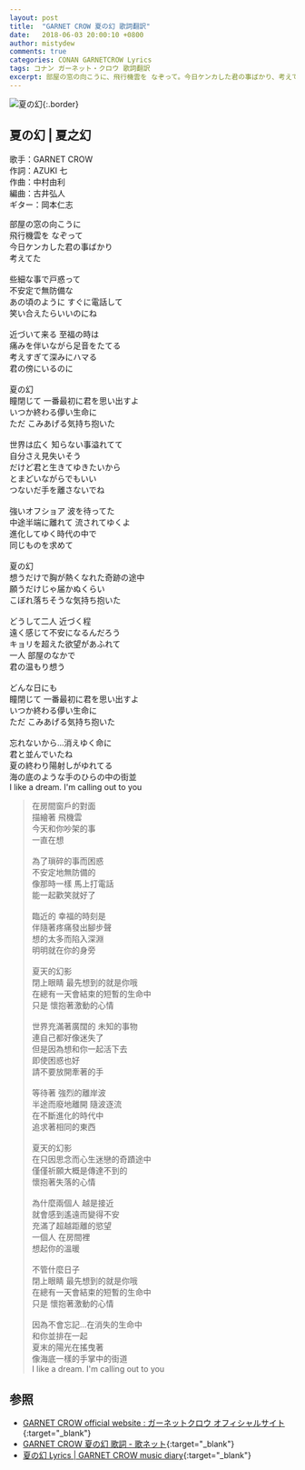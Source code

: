 ```yaml
---
layout: post
title:  "GARNET CROW 夏の幻 歌詞翻訳"
date:   2018-06-03 20:00:10 +0800
author: mistydew
comments: true
categories: CONAN GARNETCROW Lyrics
tags: コナン ガーネット・クロウ 歌詞翻訳
excerpt: 部屋の窓の向こうに、飛行機雲を なぞって。今日ケンカした君の事ばかり、考えてた。
---
```

![夏の幻](https://raw.githubusercontent.com/mistydew/gc2/master/cover/single/SG05_夏の幻.jpg){:.border}

## 夏の幻 | 夏之幻

歌手：GARNET CROW<br>
作詞：AZUKI 七<br>
作曲：中村由利<br>
編曲：古井弘人<br>
ギター：岡本仁志

<div class="lyric-original">
<p>
部屋の窓の向こうに<br>
飛行機雲を なぞって<br>
今日ケンカした君の事ばかり<br>
考えてた<br>
<br>
些細な事で戸惑って<br>
不安定で無防備な<br>
あの頃のように すぐに電話して<br>
笑い合えたらいいのにね<br>
<br>
近づいて来る 至福の時は<br>
痛みを伴いながら足音をたてる<br>
考えすぎて深みにハマる<br>
君の傍にいるのに<br>
<br>
夏の幻<br>
瞳閉じて 一番最初に君を思い出すよ<br>
いつか終わる儚い生命に<br>
ただ こみあげる気持ち抱いた<br>
<br>
世界は広く 知らない事溢れてて<br>
自分さえ見失いそう<br>
だけど君と生きてゆきたいから<br>
とまどいながらでもいい<br>
つないだ手を離さないでね<br>
<br>
強いオフショア 波を待ってた<br>
中途半端に離れて 流されてゆくよ<br>
進化してゆく時代の中で<br>
同じものを求めて<br>
<br>
夏の幻<br>
想うだけで胸が熱くなれた奇跡の途中<br>
願うだけじゃ届かぬくらい<br>
こぼれ落ちそうな気持ち抱いた<br>
<br>
どうして二人 近づく程<br>
遠く感じて不安になるんだろう<br>
キョリを超えた欲望があふれて<br>
一人 部屋のなかで<br>
君の温もり想う<br>
<br>
どんな日にも<br>
瞳閉じて 一番最初に君を思い出すよ<br>
いつか終わる儚い生命に<br>
ただ こみあげる気持ち抱いた<br>
<br>
忘れないから…消えゆく命に<br>
君と並んでいたね<br>
夏の終わり陽射しがゆれてる<br>
海の底のような手のひらの中の街並<br>
I like a dream. I'm calling out to you
</p>
</div>

<div class="lyric-translation">
<blockquote>
在房間窗戶的對面<br>
描繪著 飛機雲<br>
今天和你吵架的事<br>
一直在想<br>
<br>
為了瑣碎的事而困惑<br>
不安定地無防備的<br>
像那時一樣 馬上打電話<br>
能一起歡笑就好了<br>
<br>
臨近的 幸福的時刻是<br>
伴隨著疼痛發出腳步聲<br>
想的太多而陷入深淵<br>
明明就在你的身旁<br>
<br>
夏天的幻影<br>
閉上眼睛 最先想到的就是你哦<br>
在總有一天會結束的短暫的生命中<br>
只是 懷抱著激動的心情<br>
<br>
世界充滿著廣闊的 未知的事物<br>
連自己都好像迷失了<br>
但是因為想和你一起活下去<br>
即使困惑也好<br>
請不要放開牽著的手<br>
<br>
等待著 強烈的離岸波<br>
半途而廢地離開 隨波逐流<br>
在不斷進化的時代中<br>
追求著相同的東西<br>
<br>
夏天的幻影<br>
在只因思念而心生迷戀的奇蹟途中<br>
僅僅祈願大概是傳達不到的<br>
懷抱著失落的心情<br>
<br>
為什麼兩個人 越是接近<br>
就會感到遙遠而變得不安<br>
充滿了超越距離的慾望<br>
一個人 在房間裡<br>
想起你的溫暖<br>
<br>
不管什麼日子<br>
閉上眼睛 最先想到的就是你哦<br>
在總有一天會結束的短暫的生命中<br>
只是 懷抱著激動的心情<br>
<br>
因為不會忘記...在消失的生命中<br>
和你並排在一起<br>
夏末的陽光在搖曳著<br>
像海底一樣的手掌中的街道<br>
I like a dream. I'm calling out to you
</blockquote>
</div>

## 参照

* [GARNET CROW official website : ガーネットクロウ オフィシャルサイト](http://www.garnetcrow.com){:target="_blank"}
* [GARNET CROW 夏の幻 歌詞 - 歌ネット](https://www.uta-net.com/song/12675){:target="_blank"}
* [夏の幻 Lyrics \| GARNET CROW music diary](https://mistydew.github.io/gc/lyrics/original/夏の幻.html){:target="_blank"}
